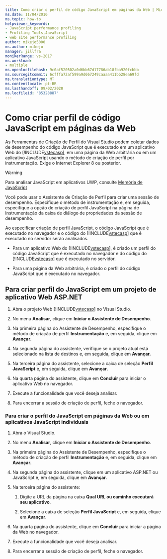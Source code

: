 ```yaml
---
title: Como criar o perfil de código JavaScript em páginas da Web | Microsoft Docs
ms.date: 11/04/2016
ms.topic: how-to
helpviewer_keywords:
- JavaScript performance profiling
- Profiling Tools,JavaScript
- web site performance profiling
author: mikejo5000
ms.author: mikejo
manager: jillfra
monikerRange: vs-2017
ms.workload:
- multiple
ms.openlocfilehash: 9c0af520502a0d6bb67d17786ab18fba920fcbbb
ms.sourcegitcommit: 6cfffa72af599a9d667249caaaa411bb28ea69fd
ms.translationtype: MT
ms.contentlocale: pt-BR
ms.lasthandoff: 09/02/2020
ms.locfileid: "85328887"
---
```

# <a name="how-to-profile-javascript-code-in-web-pages"></a>Como criar perfil de código JavaScript em páginas da Web

As Ferramentas de Criação de Perfil do Visual Studio podem coletar dados de desempenho do código JavaScript que é executado em um aplicativo Web do [!INCLUDE[vstecasp](../code-quality/includes/vstecasp_md.md)], em uma página da Web arbitrária ou em um aplicativo JavaScript usando o método de criação de perfil por instrumentação. Exige o Internet Explorer 8 ou posterior.

> [!WARNING]
> Para analisar JavaScript em aplicativos UWP, consulte [Memória de JavaScript](../profiling/javascript-memory.md)

Você pode usar o Assistente de Criação de Perfil para criar uma sessão de desempenho. Especifique o método de instrumentação e, em seguida, especifique a opção de criação de perfil JavaScript na página de Instrumentação da caixa de diálogo de propriedades da sessão de desempenho.

Ao especificar criação de perfil JavaScript, o código JavaScript que é executado no navegador e o código do [!INCLUDE[vstecasp](../code-quality/includes/vstecasp_md.md)] que é executado no servidor serão analisados.

- Para um aplicativo Web do [!INCLUDE[vstecasp](../code-quality/includes/vstecasp_md.md)], é criado um perfil do código JavaScript que é executado no navegador e do código do [!INCLUDE[vstecasp](../code-quality/includes/vstecasp_md.md)] que é executado no servidor.

- Para uma página da Web arbitrária, é criado o perfil do código JavaScript que é executado no navegador.

## <a name="to-profile-javascript-in-an-aspnet-web-application-project"></a>Para criar perfil do JavaScript em um projeto de aplicativo Web ASP.NET

1. Abra o projeto Web [!INCLUDE[vstecasp](../code-quality/includes/vstecasp_md.md)] no Visual Studio.

2. No menu **Analisar**, clique em **Iniciar o Assistente de Desempenho**.

3. Na primeira página do Assistente de Desempenho, especifique o método de criação de perfil **Instrumentação** e, em seguida, clique em **Avançar**.

4. Na segunda página do assistente, verifique se o projeto atual está selecionado na lista de destinos e, em seguida, clique em **Avançar.**

5. Na terceira página do assistente, selecione a caixa de seleção **Perfil JavaScript** e, em seguida, clique em **Avançar**.

6. Na quarta página do assistente, clique em **Concluir** para iniciar o aplicativo Web no navegador.

7. Execute a funcionalidade que você deseja analisar.

8. Para encerrar a sessão de criação de perfil, feche o navegador.

### <a name="to-profile-javascript-in-individual-web-pages-or-a-javascript-applications"></a>Para criar o perfil do JavaScript em páginas da Web ou em aplicativos JavaScript individuais

1. Abra o Visual Studio.

2. No menu **Analisar**, clique em **Iniciar o Assistente de Desempenho**.

3. Na primeira página do Assistente de Desempenho, especifique o método de criação de perfil **Instrumentação** e, em seguida, clique em **Avançar**.

4. Na segunda página do assistente, clique em um aplicativo ASP.NET ou JavaScript e, em seguida, clique em **Avançar.**

5. Na terceira página do assistente:

    1. Digite a URL da página na caixa **Qual URL ou caminho executará seu aplicativo**.

    2. Selecione a caixa de seleção **Perfil JavaScript** e, em seguida, clique em **Avançar**.

6. Na quarta página do assistente, clique em **Concluir** para iniciar a página da Web no navegador.

7. Execute a funcionalidade que você deseja analisar.

8. Para encerrar a sessão de criação de perfil, feche o navegador.
